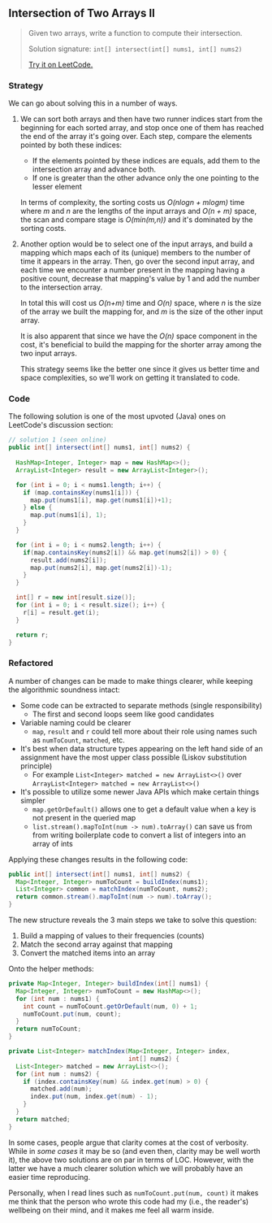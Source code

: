 ## Intersection of Two Arrays II
> Given two arrays, write a function to compute their intersection.
>
> Solution signature: `int[] intersect(int[] nums1, int[] nums2) `
>
> [Try it on LeetCode.](https://leetcode.com/problems/intersection-of-two-arrays-ii/)



### Strategy

We can go about solving this in a number of ways.

1. We can sort both arrays and then have two runner indices start from the beginning for each sorted array, and stop once one of them has reached the end of the array it's going over. Each step, compare the elements pointed by both these indices:
  
   * If the elements pointed by these indices are equals, add them to the intersection array and advance both.
   * If one is greater than the other advance only the one pointing to the lesser element
   
   In terms of complexity, the sorting costs us *O(nlogn + mlogm)* time where *m* and *n* are the lengths of the input arrays and *O(n + m)* space, the scan and compare stage is *O(min(m,n))* and it's dominated by the sorting costs.

2. Another option would be to select one of the input arrays, and build a mapping which maps each of its (unique) members to the number of time it appears in the array. Then, go over the second input array, and each time we encounter a number present in the mapping having a positive count, decrease that mapping's value by 1 and add the number to the intersection array. 

   In total this will cost us *O(n+m)* time and *O(n)* space, where *n* is the size of the array we built the mapping for, and *m* is the size of the other input array. 

   It is also apparent that since we have the *O(n)* space component in the cost, it's beneficial to build the mapping for the shorter array among the two input arrays.

   This strategy seems like the better one since it gives us better time and space complexities, so we'll work on getting it translated to code.



### Code

The following solution is one of the most upvoted (Java) ones on LeetCode's discussion section:

```java
// solution 1 (seen online)
public int[] intersect(int[] nums1, int[] nums2) {
  
  HashMap<Integer, Integer> map = new HashMap<>();
  ArrayList<Integer> result = new ArrayList<Integer>();

  for (int i = 0; i < nums1.length; i++) {
    if (map.containsKey(nums1[i])) {
      map.put(nums1[i], map.get(nums1[i])+1);
    } else {
      map.put(nums1[i], 1);
    }
  }

  for (int i = 0; i < nums2.length; i++) {
    if(map.containsKey(nums2[i]) && map.get(nums2[i]) > 0) {
      result.add(nums2[i]);
      map.put(nums2[i], map.get(nums2[i])-1);
    }
  }

  int[] r = new int[result.size()];
  for (int i = 0; i < result.size(); i++) {
    r[i] = result.get(i);
  }

  return r;
}
```



### Refactored

A number of changes can be made to make things clearer, while keeping the algorithmic soundness intact:

 - Some code can be extracted to separate methods (single responsibility)
	 - The first and second loops seem like good candidates
 - Variable naming could be clearer 
	 - `map`, `result` and `r` could tell more about their role using names such as `numToCount`, `matched`, etc.
 - It's best when data structure types appearing on the left hand side of an assignment have the most upper class possible (Liskov substitution principle)
	 - For example `List<Integer> matched = new ArrayList<>()` over `ArrayList<Integer> matched = new ArrayList<>()`
 - It's possible to utilize some newer Java APIs which make certain things simpler
	 -  `map.getOrDefault()` allows one to get a default value when a key is not present in the queried map
	 - `list.stream().mapToInt(num -> num).toArray()` can save us from from writing boilerplate code to convert a list of integers into an array of ints

Applying these changes results in the following code:

```java
public int[] intersect(int[] nums1, int[] nums2) {
  Map<Integer, Integer> numToCount = buildIndex(nums1);
  List<Integer> common = matchIndex(numToCount, nums2);
  return common.stream().mapToInt(num -> num).toArray();
}
```
The new structure reveals the 3 main steps we take to solve this question:

 1. Build a mapping of values to their frequencies (counts)
 3. Match the second array against that mapping
 4. Convert the matched items into an array

Onto the helper methods:

```java
private Map<Integer, Integer> buildIndex(int[] nums1) {  
  Map<Integer, Integer> numToCount = new HashMap<>();  
  for (int num : nums1) {  
    int count = numToCount.getOrDefault(num, 0) + 1;  
    numToCount.put(num, count);  
  }
  return numToCount;  
}  

private List<Integer> matchIndex(Map<Integer, Integer> index,
                                 int[] nums2) {
  List<Integer> matched = new ArrayList<>();
  for (int num : nums2) {
    if (index.containsKey(num) && index.get(num) > 0) {
      matched.add(num);
      index.put(num, index.get(num) - 1);
    }
  }
  return matched;
}

```

In some cases, people argue that clarity comes at the cost of verbosity. 
While in *some cases* it may be so (and even then, clarity may be well worth it), the above two solutions are on par in terms of LOC.  However, with the latter we have a much clearer solution which we will probably have an easier time reproducing.

Personally, when I read lines such as `numToCount.put(num, count)` it makes me think that the person who wrote this code had my (i.e., the reader's) wellbeing on their mind, and it makes me feel all warm inside.

